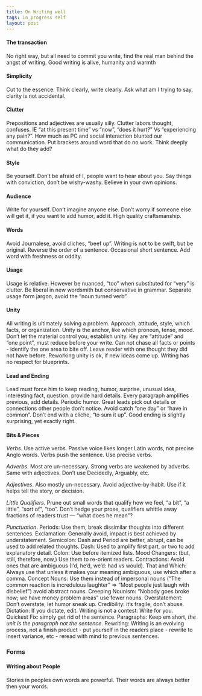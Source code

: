 ```yaml
---
title: On Writing well 
tags: in_progress self
layout: post
---
```


#### The transaction 
No right way, but all need to commit you write, find the real man behind the angst of writing. Good writing is alive, humanity and warmth

#### Simplicity 
Cut to the essence. Think clearly, write clearly. Ask what am I trying to say, clarity is not accidental. 

#### Clutter
Prepositions and adjectives are usually silly. Clutter labors thought, confuses. IE “at this present time” vs “now”, “does it hurt?” Vs “experiencing any pain?”. 
How much as PC and social interaction blunted our communication.
Put brackets around word that do no work. Think deeply what do they add?

#### Style
Be yourself. Don’t be afraid of I, people want to hear about you. Say things with conviction, don’t be wishy-washy. Believe in your own opinions.

#### Audience
Write for yourself. Don’t imagine anyone else. Don’t worry if someone else will get it, if you want to add humor, add it. High quality craftsmanship. 

#### Words
Avoid Journalese, avoid cliches, “beef up”. Writing is not to be swift, but be original. Reverse the order of a sentence. Occasional short sentence. Add word with freshness or oddity.

#### Usage
Usage is relative. However be nuanced, “too” when substituted for “very” is clutter. Be liberal in new wordsmith but conservative in grammar. Separate usage form jargon, avoid the “noun turned verb”. 

#### Unity
All writing is ultimately solving a problem. Approach, attitude, style, which facts, or organization. Unity is the anchor, like which pronoun, tense, mood. Don’t let the material control you, establish unity. Key are “attitude” and “one point”, must reduce before your write. Can not chase all facts or points - identify the one area to bite off. Leave reader with one thought they did not have before. Reworking unity is ok, if new ideas come up. Writing has no respect for blueprints. 

#### Lead and Ending
Lead must force him to keep reading, humor, surprise, unusual idea, interesting fact, question. provide hard details. Every paragraph amplifies previous, add details. Periodic humor. Great leads pick out details or connections other people don’t notice. Avoid catch “one day” or “have in common”. Don’t end with a cliche, “to sum it up”. Good ending is slightly surprising, yet exactly right. 

#### Bits & Pieces
*Verbs*. Use active verbs. Passive voice likes longer Latin words, not precise Anglo words. Verbs push the sentence. Use precise verbs. 

*Adverbs*. Most are un-necessary. Strong verbs are weakened by adverbs. Same with adjectives. Don’t use Decidedly, Arguably, etc.

*Adjectives*. Also mostly un-necessary. Avoid adjective-by-habit. Use if it helps tell the story, or decision.

*Little Qualifiers*. Prune out small words that qualify how we feel, “a bit”, “a little”, “sort of”, “too”. Don’t hedge your prose, qualifiers whittle away fractions of readers trust — “what does he mean”?

*Punctuation*. Periods: Use them, break dissimilar thoughts into different sentences. Exclamation: Generally avoid, impact is best achieved by understatement. Semicolon: Dash and Period are better, abrupt, can be used to add related thoughts. Dash: Used to amplify first part, or two to add explanatory detail. Colon: Use before itemized lists. Mood Changers: (but, still, therefore, now,) Use them to re-orient readers. Contractions: Avoid ones that are ambiguous (I’d, he’d, we’d: had vs would). That and Which: Always use that unless it makes your meaning ambiguous, use which after a comma. Concept Nouns: Use them instead of impersonal nouns (“The common reaction is incredulous laughter” => “Most people just laugh with disbelief”) avoid abstract nouns. Creeping Nounism: “Nobody goes broke now; we have money problem areas” use fewer nouns. Overstatement: Don’t overstate, let humor sneak up. Credibility: it’s fragile, don’t abuse. Dictation: If you dictate, edit. Writing is not a contest: Write for you. Quickest Fix: simply get rid of the sentence. Paragraphs: Keep em short, *the unit is the paragraph not the sentence*. Rewriting: Writing is an evolving process, not a finish product - put yourself in the readers place - rewrite to insert variance, etc - reread with mind to previous sentences.


### Forms

#### Writing about People
Stories in peoples own words are powerful. Their words are always better then your words. 
